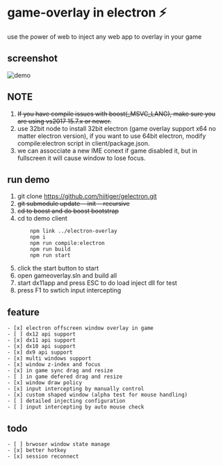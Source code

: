 # game-overlay in electron ⚡

use the power of web to inject any web app to overlay in your game

## screenshot
![demo](https://raw.githubusercontent.com/hiitiger/gelectron/master/screenshot/gelectron3.gif)


## NOTE
1. ~~If you have compile issues with boost(_MSVC_LANG), make sure you are using vs2017 15.7.x or newer.~~
2. use 32bit node to install 32bit electron (game overlay support x64 no matter electron version), if you want to use 64bit electron, modify compile:electron script in client/package.json.
3. we can assocciate a new IME conext if game disabled it, but in fullscreen it will cause window to lose focus.

## run demo
1. git clone https://github.com/hiitiger/gelectron.git
2. ~~git submodule update --init --recursive~~
3. ~~cd to boost and do boost bootstrap~~
4. cd to demo client 
    ```
        npm link ../electron-overlay
        npm i
        npm run compile:electron
        npm run build
        npm run start
    ```
5. click the start button to start 
6. open gameoverlay.sln and build all 
7. start dx11app and press ESC to do load inject dll for test
8. press F1 to swtich input intercepting

## feature
    - [x] electron offscreen window overlay in game
    - [ ] dx12 api support
    - [x] dx11 api support
    - [x] dx10 api support
    - [x] dx9 api support
    - [x] multi windows support
    - [x] window z-index and focus
    - [x] in game sync drag and resize
    - [ ] in game defered drag and resize
    - [x] window draw policy
    - [x] input intercepting by manually control
    - [x] custom shaped window (alpha test for mouse handling)
    - [ ] detailed injecting configuration 
    - [ ] input intercepting by auto mouse check

## todo
    - [ ] brwoser window state manage
    - [x] better hotkey
    - [x] session reconnect



